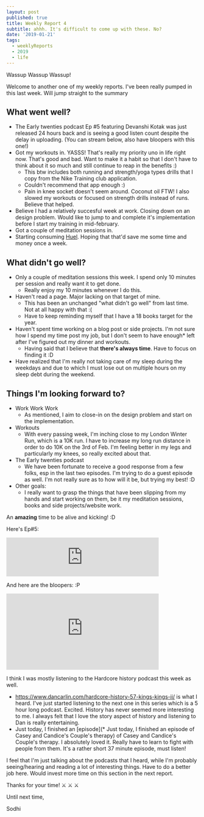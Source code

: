 ```yaml
---
layout: post
published: true
title: Weekly Report 4
subtitle: ahhh. It's difficult to come up with these. No?
date: '2019-01-21'
tags:
  - weeklyReports
  - 2019
  - life
---
```

Wassup Wassup Wassup! 

Welcome to another one of my weekly reports. I've been really pumped in this last week. Will jump straight to the summary

## What went well?
* The Early twenties podcast Ep \#5 featuring Devanshi Kotak was just released 24 hours back and is seeing a good listen count despite the delay in uploading. (You can stream below, also have bloopers with this one!)
* Got my workouts in. YASSS! That's really my priority uno in life right now. That's good and bad. Want to make it a habit so that I don't have to think about it so much and still continue to reap in the benefits :)
	* This btw includes both running and strength/yoga types drills that I copy from the Nike Training club application.
    * Couldn't recommend that app enough :)
    * Pain in knee socket doesn't seem around. Coconut oil FTW! I also slowed my workouts or focused on strength drills instead of runs. Believe that helped.
* Believe I had a relatively succesful week at work. Closing down on an design problem. Would like to jump to and complete it's implementation before I start my training in mid-february.
* Got a couple of meditation sessions in.
* Starting consuming [Huel](https://huel.com). Hoping that that'd save me some time and money once a week.
    
## What didn't go well?
* Only a couple of meditation sessions this week. I spend only 10 minutes per session and really want it to get done. 
    * Really enjoy my 10 minutes whenever I do this.
* Haven't read a page. Major lacking on that target of mine.
    * This has been an unchanged "what didn't go well" from last time. Not at all happy with that :(
    * Have to keep reminding myself that I have a 18 books target for the year. 
* Haven't spent time working on a blog post or side projects. I'm not sure how I spend my time post my job, but I don't seem to have enough* left after I've figured out my dinner and workouts.
    * Having said that I believe that **there's always time**. Have to focus on finding it :D
* Have realized that I'm really not taking care of my sleep during the weekdays and due to which I must lose out on multiple hours on my sleep debt during the weekend.

## Things I'm looking forward to?
* Work Work Work
	* As mentioned, I aim to close-in on the design problem and start on the implementation.
* Workouts
	* With every passing week, I'm inching close to my London Winter Run, which is a 10K run. I have to increase my long run distance in order to do 10K on the 3rd of Feb. I'm feeling better in my legs and particularly my knees, so really excited about that.
* The Early twenties podcast
	* We have been fortunate to receive a good response from a few folks, esp in the last two episodes. I'm trying to do a guest episode as well. I'm not really sure as to how will it be, but trying my best! :D
* Other goals: 
	* I really want to grasp the things that have been slipping from my hands and start working on them, be it my meditation sessions, books and side projects/website work. 

An **amazing** time to be alive and kicking! :D

Here's Ep\#5:

<iframe src="https://anchor.fm/earlytwenties/embed/episodes/Ep-5-Discussing-startups--life-and-Hitler-with-Devanshi-Kotak-e30679" height="102px" width="400px" frameborder="0" scrolling="no"></iframe>

And here are the bloopers: :P
<iframe 
  frameborder="0" 
  width="400"     
  height="200"
  src="https://drive.google.com/open?id=1XbPG0O5xkSzwOx_ESQUtDI3L76PXrJde">    
</iframe>

I think I was mostly listening to the Hardcore history podcast this week as well.
* https://www.dancarlin.com/hardcore-history-57-kings-kings-ii/ is what I heard. I've just started listening to the next one in this series which is a 5 hour long podcast. Excited. History has never seemed more interesting to me. I always felt that I love the story aspect of history and listening to Dan is really entertaining.
* Just today, I finished an [episode](* Just today, I finished an episode of Casey and Candice's  Couple's therapy) of Casey and Candice's  Couple's therapy. I absolutely loved it. Really have to learn to fight with people from them. It's a rather short 37 minute episode, must listen!

I feel that I'm just talking about the podcasts that I heard, while I'm probably seeing/hearing and reading a lot of interesting things. Have to do a better job here. Would invest more time on this section in the next report.

Thanks for your time! ⚔️ ⚔️ ⚔️ 

Until next time,

Sodhi